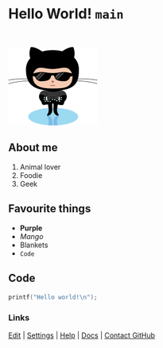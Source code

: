 # Hello World! `main`

&nbsp;

![Octocat](octocatSmall.png)

## About me
1. Animal lover
2. Foodie
3. Geek

## Favourite things
- **Purple**
- _Mango_
- Blankets
- `Code` 

## Code

```cpp
printf("Hello world!\n");
```

### Links

[Edit](https://github.com/christinetong/www/edit/gh-pages/index.md) | [Settings](https://github.com/christinetong/www/settings) | [Help](https://guides.github.com/features/mastering-markdown) | [Docs](https://docs.github.com/categories/github-pages-basics/) | [Contact GitHub](https://github.com/contact)


